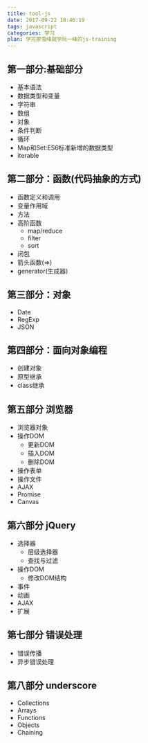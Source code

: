 ```yaml
---
title: tool-js
date: 2017-09-22 18:46:19
tags: javascript
categories: 学习
plan: 学完廖雪峰就学阮一峰的js-training
---
```


## 第一部分:基础部分
- 基本语法
- 数据类型和变量
- 字符串
- 数组
- 对象
- 条件判断
- 循环
- Map和Set:ES6标准新增的数据类型
- iterable

## 第二部分：函数(代码抽象的方式)
- 函数定义和调用
- 变量作用域
- 方法
- 高阶函数
    - map/reduce
    - filter
    - sort
- 闭包
- 箭头函数(=>)
- generator(生成器)

## 第三部分：对象
- Date
- RegExp
- JSON

## 第四部分：面向对象编程
- 创建对象
- 原型继承
- class继承

## 第五部分 浏览器
- 浏览器对象
- 操作DOM
    - 更新DOM
    - 插入DOM
    - 删除DOM
- 操作表单
- 操作文件
- AJAX
- Promise
- Canvas

## 第六部分 jQuery
- 选择器
    - 层级选择器
    - 查找与过滤
- 操作DOM
    - 修改DOM结构
- 事件
- 动画
- AJAX
- 扩展

## 第七部分 错误处理
- 错误传播
- 异步错误处理

## 第八部分 underscore
- Collections
- Arrays
- Functions
- Objects
- Chaining
